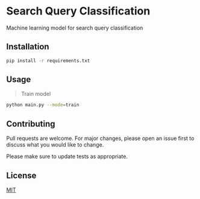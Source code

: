 # Search Query Classification

Machine learning model for search query classification

## Installation

```bash
pip install -r requirements.txt
```

## Usage

> Train model

```bash
python main.py --mode=train
```

## Contributing
Pull requests are welcome. For major changes, please open an issue first to discuss what you would like to change.

Please make sure to update tests as appropriate.

## License
[MIT](https://choosealicense.com/licenses/mit/)